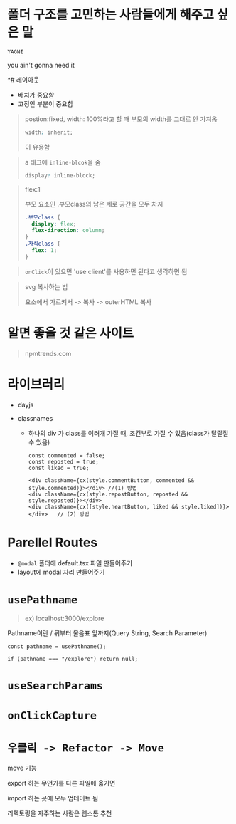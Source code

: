 # 폴더 구조를 고민하는 사람들에게 해주고 싶은 말

`YAGNI`

you ain't gonna need it

\*# 레이아웃

- 배치가 중요함
- 고정인 부분이 중요함

> postion:fixed, width: 100%라고 할 때 부모의 width를 그대로 안 가져옴
>
> ```css
> width: inherit;
> ```
>
> 이 유용함

> a 태그에 `inline-blcok`을 줌
>
> ```css
> display: inline-block;
> ```

> flex:1
>
> 부모 요소인 .부모class의 남은 세로 공간을 모두 차지
>
> ```css
> .부모class {
>   display: flex;
>   flex-direction: column;
> }
> .자식class {
>   flex: 1;
> }
> ```

> `onClick`이 있으면 'use client'를 사용하면 된다고 생각하면 됨

> svg 복사하는 법
>
> 요소에서 가르켜서 -> 복사 -> outerHTML 복사

# 알면 좋을 것 같은 사이트

> npmtrends.com

# 라이브러리

- dayjs
- classnames

  - 하나의 div 가 class를 여러개 가질 때, 조건부로 가질 수 있음(class가 달랄질 수 있음)

    ```tsx
    const commented = false;
    const reposted = true;
    const liked = true;

    <div className={cx(style.commentButton, commented && style.commented)}></div> //(1) 방법
    <div className={cx(style.repostButton, reposted && style.reposted)}></div>
    <div className={cx([style.heartButton, liked && style.liked])}></div>   // (2) 방법
    ```

# Parellel Routes

- `@modal` 폴더에 default.tsx 파일 만들어주기
- layout에 modal 자리 만들어주기

# `usePathname`

> ex) localhost:3000/explore

Pathname이란 / 뒤부터 물음표 앞까지(Query String, Search Parameter)

```tsx
const pathname = usePathname();

if (pathname === "/explore") return null;
```

# `useSearchParams`

# `onClickCapture`

# `우클릭 -> Refactor -> Move`

move 기능

export 하는 무언가를 다른 파일에 옮기면

import 하는 곳에 모두 업데이트 됨

리펙토링을 자주하는 사람은 웹스톰 추천
